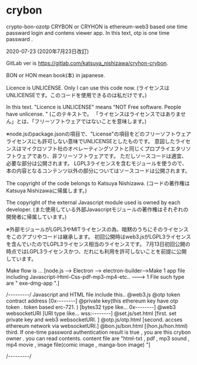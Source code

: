 # crybon
crypto-bon-ozotp
CRYBON or CRYHON is ethereum-web3 based one time passward login and contens viewer app.
In this text, otp is one time passward .

2020-07-23 (2020年7月23日改訂)

GitLab ver is https://gitlab.com/katsuya_nishizawa/cryhon-crybon.


BON or HON mean book(本) in japanese.

Licence is UNLICENSE. Only I can use this code now.
(ライセンスはUNLICENSEです。このコードを使用できるのは私だけです。)

In this text. "Licence is UNLICENSE" means "NOT Free software. People have unlicense. "
(このテキストで。 「ライセンスはライセンスではありません」とは、「フリーソフトウェアではないことを意味します。)

※node.jsのpackage.jsonの項目で、"License"の項目をどのフリーソフトウェアライセンスにも許可しない意味でUNLICENSEとしたものです。
意図したライセンスはマイクロソフト社のオペレーティングソフトと同じくプロプライエタリソフトウェアであり、非フリーソフトウェアです。
ただしソースコードは適宜、必要な部分は公開されます。
LGPL3ライセンスを含むモジュールを使うので、本の内容となるコンテンツ以外の部分についてはソースコードは公開されます。

The copyright of the code belongs to Katsuya Nishizawa.
(コードの著作権はKatsuya Nishizawaに帰属します。)

The copyright of the external Javascript module used is owned by each developer.
(また使用している外部Javascriptモジュールの著作権はそれぞれの開発者に帰属しています。)

※外部モジュールがLGPL3やMITライセンスの為、暗黙のうちにそのライセンスをこのアプリやコードは継承します。
初回公開時はweb3.jsがLGPL3ライセンスを含んでいたのでLGPL3ライセンス相当のライセンスです。
7月13日初回公開の時点ではLGPL3ライセンスかつ、だれにも利用を許可しないことを前提に公開しています。


Make flow is ... [node.js  --> Electron --> electron-builder-->Make 1 app file including Javascript-Html-Css-pdf-mp3-mp4-etc.. ---> 1 File such type are " exe-dmg-app ".]

/*---------*/
Javascript and HTML file include this..
@web3.js
@otp token  contract address [0x--------]
@private key(this ethereum key have otp token . token based erc-721. ) [bytes32 type like... 0x--------]
@web3 websocketURI [URI type like... wss:--------]
@set.js/set.html  [first. set private key and web3 websocketURI. ]
@otp.js/otp.html  [second. accses ethereum network via websocketURI.]
@bon.js/bon.html  [(hon.js/hon.html) third. If one-time password authentication result is true , you are this crybon owner . you can read contents.
 content file are "html-txt , pdf , mp3 sound , mp4 movie , image file(comic image , manga-bon image) "]


/*---------*/
